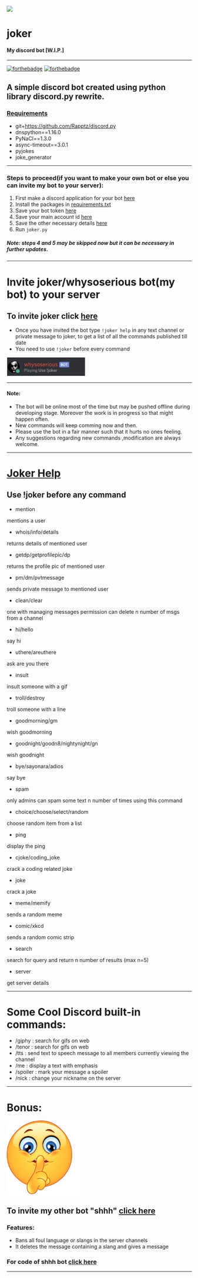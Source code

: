 ![](https://cdn.discordapp.com/avatars/768906991820210269/6cb8501b1045c11cc56d5a097579f9f8.webp?size=1024)
# joker
#### My discord bot [W.I.P.]
 ---
 [![forthebadge](https://forthebadge.com/images/badges/made-with-python.svg)](https://forthebadge.com)
 [![forthebadge](https://forthebadge.com/images/badges/built-with-swag.svg)](https://forthebadge.com)
 
## A simple discord bot created using python library discord.py rewrite.

### [Requirements](https://github.com/Mastermind-sap/joker/blob/main/requirements.txt)
- git+https://github.com/Rapptz/discord.py
- dnspython==1.16.0
- PyNaCl==1.3.0
- async-timeout==3.0.1
- pyjokes
- joke_generator

---
### Steps to proceed(if you want to make your own bot or else you can invite my bot to your server):

1. First make a discord application for your bot [here](https://discord.com/developers/applications)
2. Install the packages in [requirements.txt](https://github.com/Mastermind-sap/joker/blob/main/requirements.txt)
3. Save your bot token [here](https://github.com/Mastermind-sap/joker/blob/main/token.txt)
4. Save your main account id [here](https://github.com/Mastermind-sap/joker/blob/main/mainaccid.txt)
5. Save the other necessary details [here](https://github.com/Mastermind-sap/joker/blob/main/info.txt)
6. Run `joker.py` 

##### Note: steps 4 and 5 may be skipped now but it can be necessary in further updates.
---

# Invite joker/whysoserious bot(my bot) to your server
## To invite joker click [here](https://discord.com/api/oauth2/authorize?client_id=768906991820210269&permissions=8&scope=bot)
- Once you have invited the bot type `!joker help` in any text channel or private message to joker, to get a list of all the commands published till date
- You need to use `!joker` before every command

![Joker](https://github.com/Mastermind-sap/joker/blob/main/screenshots/joker1.JPG)

---

#### Note: 
- The bot will be online most of the time but may be pushed offline during developing stage. Moreover the work is in progress so that might happen often.
- New commands will keep comming now and then.
- Please use the bot in a fair manner such that it hurts no ones feeling.
- Any suggestions regarding new commands ,modification are always welcome.

---
# [Joker Help](https://github.com/Mastermind-sap/joker/blob/main/help.md)
## Use !joker before any command
- mention

mentions a user
- whois/info/details

returns details of mentioned user
- getdp/getprofilepic/dp

returns the profile pic of mentioned user
- pm/dm/pvtmessage

sends private message to mentioned user
- clean/clear

one with managing messages permission can delete n number of msgs from a channel
- hi/hello

say hi
- uthere/areuthere

ask are you there
- insult

insult someone with a gif
- troll/destroy

troll someone with a line
- goodmorning/gm

wish goodmorning
- goodnight/goodn8/nightynight/gn

wish goodnight
- bye/sayonara/adios

say bye
- spam

only admins can spam some text n number of times using this command
- choice/choose/select/random

choose random item from a list
- ping

display the ping
- cjoke/coding_joke

crack a coding related joke
- joke

crack a joke
- meme/memify

sends a random meme
- comic/xkcd

sends a random comic strip
- search

search for query and return n number of results (max n=5)
- server

get server details

---

# Some Cool Discord built-in commands:

- /giphy : search for gifs on web
- /tenor : search for gifs on web
- /tts : send text to speech message to all members currently viewing the channel
- /me : display a text with emphasis
- /spoiler : mark your message a spoiler
- /nick : change your nickname on the server

---

# Bonus:

<img src="https://github.com/Mastermind-sap/joker/blob/main/screenshots/shhh.jpg" width="200">

## To invite my other bot "shhh" [click here](https://discord.com/oauth2/authorize?client_id=769807215095185458&permissions=8&scope=bot)

### Features:
- Bans all foul language or slangs in the server channels
- It deletes the message containing a slang and gives a message

### For code of shhh bot [click here](https://github.com/Mastermind-sap/discord-bot/tree/main/shhh-discord)

---
